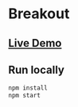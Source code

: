 # Breakout

## [Live Demo](elliop-breakout.vercel.app)

## Run locally

```bash
npm install
npm start
```
